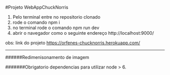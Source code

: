 #Projeto WebAppChuckNorris


1. Pelo terminal entre no repositorio clonado
2. rode o comando npm i
3. no terminal rode o comando npm run dev
4. abrir o navegador como o seguinte endereço http://localhost:9000/

obs: link do projeto https://orfenes-chucknorris.herokuapp.com/

-----------------------------------------------------------------------------------------------------------

######Redimenisonamento de imagem

#######Obrigatorio dependencias para utilizar node > 6.